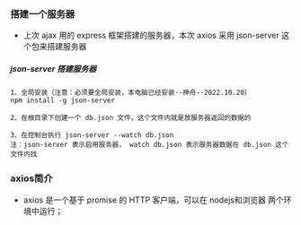 ### 搭建一个服务器

- 上次 ajax 用的 express 框架搭建的服务器，本次 axios 采用 json-server 这个包来搭建服务器

##### json-server 搭建服务器

```
1、全局安装（注意：必须要全局安装，本电脑已经安装--神舟--2022.10.20）
npm install -g json-server

2、在根目录下创建一个 db.json 文件，这个文件内就是放服务器返回的数据的

3、在控制台执行 json-server --watch db.json 
注：json-server 表示启用服务器， watch db.json 表示服务器数据在 db.json 这个文件内找

```



### axios简介

- axios 是一个基于 promise 的 HTTP 客户端，可以在 nodejs和浏览器 两个环境中运行；